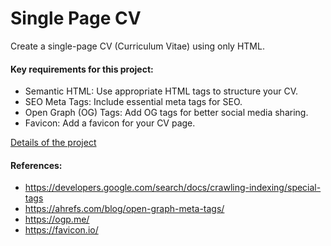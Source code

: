# Single Page CV
Create a single-page CV (Curriculum Vitae) using only HTML.

#### Key requirements for this project:

* Semantic HTML: Use appropriate HTML tags to structure your CV.
* SEO Meta Tags: Include essential meta tags for SEO.
* Open Graph (OG) Tags: Add OG tags for better social media sharing.
* Favicon: Add a favicon for your CV page.

[Details of the project](https://roadmap.sh/projects/single-page-cv)

#### References:
* https://developers.google.com/search/docs/crawling-indexing/special-tags
* https://ahrefs.com/blog/open-graph-meta-tags/
* https://ogp.me/
* https://favicon.io/

